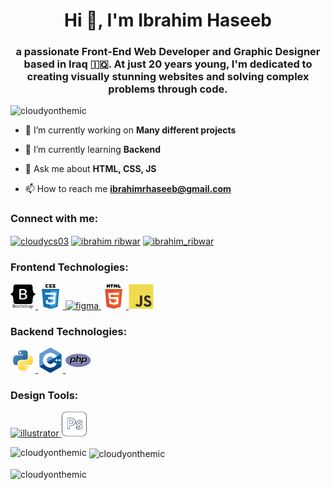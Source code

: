 <h1 align="center">Hi 👋, I'm Ibrahim Haseeb</h1>
<h3 align="center">a passionate Front-End Web Developer and Graphic Designer based in Iraq 🇮🇶. At just 20 years young, I'm dedicated to creating visually stunning websites and solving complex problems through code.</h3>

<p align="left"> <img src="https://komarev.com/ghpvc/?username=cloudyonthemic&label=Profile%20views&color=0e75b6&style=flat" alt="cloudyonthemic" /> </p>

- 🔭 I’m currently working on **Many different projects**

- 🌱 I’m currently learning **Backend**

- 💬 Ask me about **HTML, CSS, JS**

- 📫 How to reach me **ibrahimrhaseeb@gmail.com**

<h3 align="left">Connect with me:</h3>
<p align="left">
<a href="https://twitter.com/cloudycs03" target="blank"><img align="center" src="https://raw.githubusercontent.com/rahuldkjain/github-profile-readme-generator/master/src/images/icons/Social/twitter.svg" alt="cloudycs03" height="30" width="40" /></a>
<a href="https://linkedin.com/in/ibrahim ribwar" target="blank"><img align="center" src="https://raw.githubusercontent.com/rahuldkjain/github-profile-readme-generator/master/src/images/icons/Social/linked-in-alt.svg" alt="ibrahim ribwar" height="30" width="40" /></a>
<a href="https://instagram.com/ibrahim_ribwar" target="blank"><img align="center" src="https://raw.githubusercontent.com/rahuldkjain/github-profile-readme-generator/master/src/images/icons/Social/instagram.svg" alt="ibrahim_ribwar" height="30" width="40" /></a>
</p>

<h3 align="left">Frontend Technologies:</h3>
<p align="left">
  <a href="https://getbootstrap.com" target="_blank" rel="noreferrer">
    <img src="https://raw.githubusercontent.com/devicons/devicon/master/icons/bootstrap/bootstrap-plain-wordmark.svg" alt="bootstrap" width="40" height="40"/>
  </a>
  <a href="https://www.w3schools.com/css/" target="_blank" rel="noreferrer">
    <img src="https://raw.githubusercontent.com/devicons/devicon/master/icons/css3/css3-original-wordmark.svg" alt="css3" width="40" height="40"/>
  </a>
  <a href="https://www.figma.com/" target="_blank" rel="noreferrer">
    <img src="https://www.vectorlogo.zone/logos/figma/figma-icon.svg" alt="figma" width="40" height="40"/>
  </a>
  <a href="https://www.w3.org/html/" target="_blank" rel="noreferrer">
    <img src="https://raw.githubusercontent.com/devicons/devicon/master/icons/html5/html5-original-wordmark.svg" alt="html5" width="40" height="40"/>
  </a>
  <a href="https://developer.mozilla.org/en-US/docs/Web/JavaScript" target="_blank" rel="noreferrer">
    <img src="https://raw.githubusercontent.com/devicons/devicon/master/icons/javascript/javascript-original.svg" alt="javascript" width="40" height="40"/>
  </a>
</p>

<h3 align="left">Backend Technologies:</h3>
<p align="left">
  <a href="https://www.python.org" target="_blank" rel="noreferrer">
    <img src="https://raw.githubusercontent.com/devicons/devicon/master/icons/python/python-original.svg" alt="python" width="40" height="40"/>
  </a>
  <a href="https://www.w3schools.com/cpp/" target="_blank" rel="noreferrer">
    <img src="https://raw.githubusercontent.com/devicons/devicon/master/icons/cplusplus/cplusplus-original.svg" alt="cplusplus" width="40" height="40"/>
  </a>
  <a href="https://www.php.net" target="_blank" rel="noreferrer">
    <img src="https://raw.githubusercontent.com/devicons/devicon/master/icons/php/php-original.svg" alt="php" width="40" height="40"/>
  </a>
</p>


<h3 align="left">Design Tools:</h3>
<p align="left">
  <a href="https://www.adobe.com/in/products/illustrator.html" target="_blank" rel="noreferrer">
    <img src="https://www.vectorlogo.zone/logos/adobe_illustrator/adobe_illustrator-icon.svg" alt="illustrator" width="40" height="40"/>
  </a>
  <a href="https://www.photoshop.com/en" target="_blank" rel="noreferrer">
    <img src="https://raw.githubusercontent.com/devicons/devicon/master/icons/photoshop/photoshop-line.svg" alt="photoshop" width="40" height="40"/>
  </a>
</p>


<p><img align="left" src="https://github-readme-stats.vercel.app/api/top-langs?username=cloudyonthemic&show_icons=true&locale=en&layout=compact" alt="cloudyonthemic" /></p>

<p>&nbsp;<img align="center" src="https://github-readme-stats.vercel.app/api?username=cloudyonthemic&show_icons=true&locale=en" alt="cloudyonthemic" /></p>

<p><img align="center" src="https://github-readme-streak-stats.herokuapp.com/?user=cloudyonthemic&" alt="cloudyonthemic" /></p>
